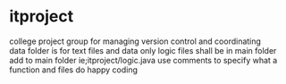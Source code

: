 # itproject
college project group for managing  version control and coordinating  
data folder is for text files and data only 
logic files shall be in main folder add to main folder ie;itproject/logic.java
use comments to specify what  a function and files do 
happy coding  
